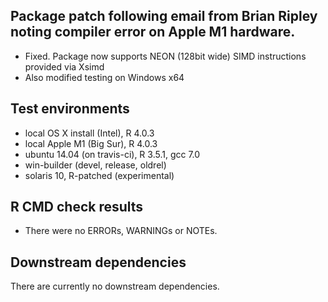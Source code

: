 ## Package patch following email from Brian Ripley noting compiler error on Apple M1 hardware.
* Fixed.  Package now supports NEON (128bit wide) SIMD instructions provided via Xsimd
* Also modified testing on Windows x64

## Test environments
* local OS X install (Intel), R 4.0.3
* local Apple M1 (Big Sur), R 4.0.3
* ubuntu 14.04 (on travis-ci), R 3.5.1, gcc 7.0
* win-builder (devel, release, oldrel)
* solaris 10, R-patched (experimental)

## R CMD check results
* There were no ERRORs, WARNINGs or NOTEs.

## Downstream dependencies
There are currently no downstream dependencies.
